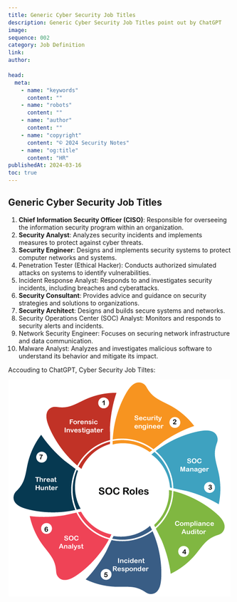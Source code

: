 ```yaml
---
title: Generic Cyber Security Job Titles
description: Generic Cyber Security Job Titles point out by ChatGPT
image:
sequence: 002
category: Job Definition
link:
author:

head:
  meta:
    - name: "keywords"
      content: ""
    - name: "robots"
      content: ""
    - name: "author"
      content: ""
    - name: "copyright"
      content: "© 2024 Security Notes"
    - name: "og:title"
      content: "HR"
publishedAt: 2024-03-16
toc: true
---
```


## Generic Cyber Security Job Titles

1. **Chief Information Security Officer (CISO)**: Responsible for overseeing the information security program within an organization.
2. **Security Analyst**: Analyzes security incidents and implements measures to protect against cyber threats.
3. **Security Engineer**: Designs and implements security systems to protect computer networks and systems.
4. Penetration Tester (Ethical Hacker): Conducts authorized simulated attacks on systems to identify vulnerabilities.
5. Incident Response Analyst: Responds to and investigates security incidents, including breaches and cyberattacks.
6. **Security Consultant**: Provides advice and guidance on security strategies and solutions to organizations.
7. **Security Architect**: Designs and builds secure systems and networks.
8. Security Operations Center (SOC) Analyst: Monitors and responds to security alerts and incidents.
9. Network Security Engineer: Focuses on securing network infrastructure and data communication.
10. Malware Analyst: Analyzes and investigates malicious software to understand its behavior and mitigate its impact.

Accouding to ChatGPT, Cyber Security Job Tiltes:

![j002-01.jpeg](/images/j002-01.jpeg)
